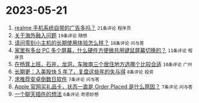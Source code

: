 # 2023-05-21

1. [realme 手机系统自带的广告多吗？](https://www.v2ex.com/t/941638) `21条评论` `程序员`
1. [关于海外融入问题](https://www.v2ex.com/t/941654) `19条评论` `随想`
1. [请问零刻小主机的长期使用体验怎么样？](https://www.v2ex.com/t/941632) `18条评论` `问与答`
1. [家里有多台 PC 多个屏幕，什么硬件方便做共用键鼠屏幕切换的？](https://www.v2ex.com/t/941633) `11条评论` `程序员`
1. [在杨箕上班，石井，龙洞，车陂南三个居住地方选哪个比较合适](https://www.v2ex.com/t/941631) `10条评论` `广州`
1. [长期更：入美股快 5 年了，复盘这些年的失与得](https://www.v2ex.com/t/941650) `8条评论` `投资`
1. [求推荐安卓倒数日软件](https://www.v2ex.com/t/941653) `7条评论` `问与答`
1. [Apple 官网买礼品卡，状态一直是 Order Placed 是什么原因？](https://www.v2ex.com/t/941639) `7条评论` `问与答`
1. [一个聊天插件的想法](https://www.v2ex.com/t/941648) `6条评论` `奇思妙想`
